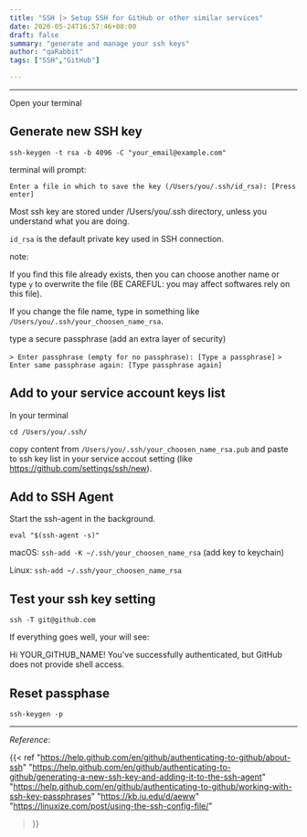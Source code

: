 ```yaml
---
title: "SSH |> Setup SSH for GitHub or other similar services"
date: 2020-05-24T16:57:46+08:00
draft: false
summary: "generate and manage your ssh keys"
author: "qaRabbit"
tags: ["SSH","GitHub"]

---
```


<hr>


Open your terminal

## Generate new SSH key 

`ssh-keygen -t rsa -b 4096 -C "your_email@example.com"`

terminal will prompt:

`Enter a file in which to save the key (/Users/you/.ssh/id_rsa): [Press enter]`

Most ssh key are stored under /Users/you/.ssh directory, unless you understand what you are doing.

`id_rsa` is the default private key used in SSH connection. 

note:

  If you find this file already exists, then you can choose another name or type `y` to overwrite the file (BE CAREFUL: you may affect softwares rely on this file).

  If you change the file name, type in something like `/Users/you/.ssh/your_choosen_name_rsa`.

type a secure passphrase (add an extra layer of security)

`> Enter passphrase (empty for no passphrase): [Type a passphrase]`
`> Enter same passphrase again: [Type passphrase again]`

## Add to your service account keys list

In your terminal

`cd /Users/you/.ssh/`

copy content from `/Users/you/.ssh/your_choosen_name_rsa.pub` and paste to ssh key list in your service accout setting (like https://github.com/settings/ssh/new).

## Add to SSH Agent

Start the ssh-agent in the background.

`eval "$(ssh-agent -s)"`

macOS: `ssh-add -K ~/.ssh/your_choosen_name_rsa` (add key to keychain)

Linux: `ssh-add ~/.ssh/your_choosen_name_rsa`

## Test your ssh key setting

`ssh -T git@github.com`

If everything goes well, your will see:

  Hi YOUR_GITHUB_NAME! You've successfully authenticated, but GitHub does not provide shell access.

## Reset passphase

`ssh-keygen -p`

<hr>

*Reference*:

{{< ref 
"https://help.github.com/en/github/authenticating-to-github/about-ssh"
"https://help.github.com/en/github/authenticating-to-github/generating-a-new-ssh-key-and-adding-it-to-the-ssh-agent"
"https://help.github.com/en/github/authenticating-to-github/working-with-ssh-key-passphrases"
"https://kb.iu.edu/d/aeww"
"https://linuxize.com/post/using-the-ssh-config-file/"
 >}}
